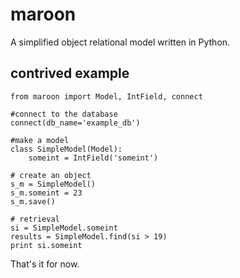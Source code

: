 
maroon
======

A simplified object relational model written in Python.

contrived example
-----------------

	from maroon import Model, IntField, connect
   
	#connect to the database
	connect(db_name='example_db')

	#make a model
	class SimpleModel(Model):
		someint = IntField('someint')

	# create an object
    s_m = SimpleModel()
	s_m.someint = 23
	s_m.save()

	# retrieval
	si = SimpleModel.someint
	results = SimpleModel.find(si > 19)
	print si.someint


That's it for now.

